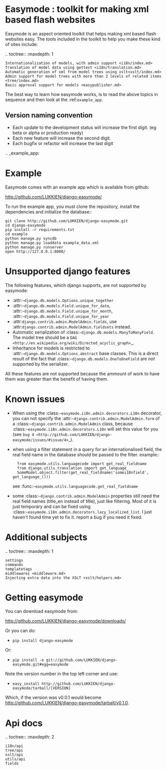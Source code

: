 Easymode : toolkit for making xml based flash websites
======================================================

Easymode is an aspect oriented toolkit that helps making xml based flash websites easy.
The tools included in the toolkit to help you make these kind of sites include:

.. toctree::
   :maxdepth: 1

    Internationalization of models, with admin support <i18n/index.md>
    Translation of model data using gettext <i18n/translation.md>
    Automatic generation of xml from model trees using xslt<xslt/index.md>
    Admin support for model trees with more than 2 levels of related items <tree/index.md>
    Basic approval support for models <easypublisher.md>

The best way to learn how easymode works, is to read the above topics in sequence
and then look at the :ref:`example_app`.

Version naming convention
-------------------------

* Each update to the development status will increase the first digit. (eg beta or alpha or production ready)
* Each new feature will increase the second digit.
* Each bugfix or refactor will increase the last digit

.. _example_app:

Example
=======

Easymode comes with an example app which is available from github:

http://github.com/LUKKIEN/django-easymode/

To run the example app, you must clone the repository, install the dependencies
and initialize the database::

    git clone http://github.com/LUKKIEN/django-easymode.git
    cd django-easymode
    pip install -r requirements.txt
    cd example
    python manage.py syncdb
    python manage.py loaddata example_data.xml
    python manage.py runserver
    open http://127.0.0.1:8000/
    
Unsupported django features
===========================

The following features, which django supports, are not supported by easymode:

- :attr:`~django.db.models.Options.unique_together`
- :attr:`~django.db.models.Field.unique_for_date`, :attr:`~django.db.models.Field.unique_for_month`,
  :attr:`~django.db.models.Field.unique_for_year`
- :attr:`django.contrib.admin.ModelAdmin.fields`, use :attr:`django.contrib.admin.ModelAdmin.fieldsets` instead.
- Automatic serialization of :class:`~django.db.models.ManyToManyField`. The model tree should 
  be a `DAG <http://en.wikipedia.org/wiki/Directed_acyclic_graph>`_.
- Inheritance for models is restricted to :attr:`~django.db.models.Options.abstract` base classes. 
  This is a direct result of the fact that :class:`~django.db.models.OneToOneField` are *not* supported by
  the serializer.

All these features are not supported because the ammount of work to have them was greater than the benefit of having them.

Known issues
============

- When using the :class:`~easymode.i18n.admin.decorators.L10n` decorator, you can not specify 
  the :attr:`~django.contrib.admin.ModelAdmin.form` of a
  :class:`~django.contrib.admin.ModelAdmin` class, because :class:`~easymode.i18n.admin.decorators.L10n` will
  set this value for you (see `bug 4 <http://github.com/LUKKIEN/django-easymode/issues/#issue/4>`_).
- when using a filter statement in a query for an internationalised field, the real field name in 
  the database should be passed to the filter.
  example::
        
        from easymode.utils.languagecode import get_real_fieldname
        from django.utils.translation import get_language_
        SomeModel.object.filter(get_real_fieldname('somei18nfield', get_language_()))
  
  see :func:`~easymode.utils.languagecode.get_real_fieldname`
- some :class:`~django.contrib.admin.ModelAdmin` properties still need the real field names 
  (title_en instead of title), just like filtering. Most of it is just temporary and can be 
  fixed using :class:`~easymode.i18n.admin.decorators.lazy_localized_list`.
  I just haven't found time yet to fix it. report a bug if you need it fixed.

Additional subjects
===================

.. toctree::
    :maxdepth: 1
    
    settings
    commands
    templatetags
    middlewares <middleware.md>
    Injecting extra data into the XSLT <xslt/helpers.md>

Getting easymode
================

You can download easymode from:

http://github.com/LUKKIEN/django-easymode/downloads/

Or you can do:

- ``pip install django-easymode``

Or:
- ``pip install -e git://github.com/LUKKIEN/django-easymode.git#egg=easymode``

Note the version number in the top left corner and use:

- ``easy_install http://github.com/LUKKIEN/django-easymode/tarball/[VERSION]``

Which, if the version was v0.0.1 would become http://github.com/LUKKIEN/django-easymode/tarball/v0.1.0.

Api docs
========

.. toctree::
    :maxdepth: 2

    i18n/api
    tree/api
    xslt/api
    utils/api
    fields    
    